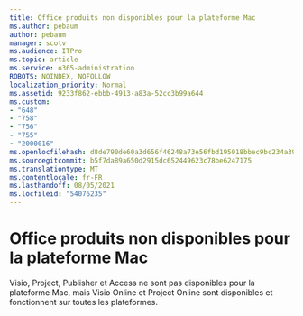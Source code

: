 ```yaml
---
title: Office produits non disponibles pour la plateforme Mac
ms.author: pebaum
author: pebaum
manager: scotv
ms.audience: ITPro
ms.topic: article
ms.service: o365-administration
ROBOTS: NOINDEX, NOFOLLOW
localization_priority: Normal
ms.assetid: 9233f862-ebbb-4913-a83a-52cc3b99a644
ms.custom:
- "648"
- "758"
- "756"
- "755"
- "2000016"
ms.openlocfilehash: d8de790de60a3d656f46248a73e56fbd195018bbec9bc234a39bca5a162e9b21
ms.sourcegitcommit: b5f7da89a650d2915dc652449623c78be6247175
ms.translationtype: MT
ms.contentlocale: fr-FR
ms.lasthandoff: 08/05/2021
ms.locfileid: "54076235"
---
```

# <a name="office-products-not-available-for-the-mac-platform"></a>Office produits non disponibles pour la plateforme Mac

Visio, Project, Publisher et Access ne sont pas disponibles pour la plateforme Mac, mais Visio Online et Project Online sont disponibles et fonctionnent sur toutes les plateformes.
  